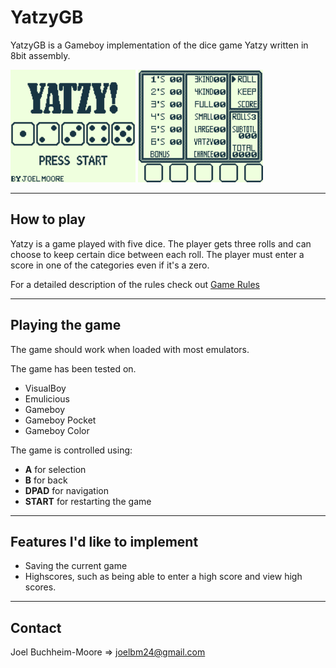 # YatzyGB
YatzyGB is a Gameboy implementation of the dice game Yatzy written in 8bit assembly.

<img src="./images/titlescreen.png" width="200">
<img src="./images/screen.png" width="200">

---

## How to play
Yatzy is a game played with five dice. The player gets three rolls and can choose to keep certain dice between each roll. The player must enter a score in one of the categories even if it's a zero.

For a detailed description of the rules check out [Game Rules](https://gamerules.com/rules/yahtzee-dice-game/ 'Full Game Rules')

---

## Playing the game

The game should work when loaded with most emulators.

The game has been tested on.
* VisualBoy
* Emulicious
* Gameboy
* Gameboy Pocket
* Gameboy Color

The game is controlled using:
* **A** for selection
* **B** for back
* **DPAD** for navigation
* **START** for restarting the game

---

## Features I'd like to implement
* Saving the current game
* Highscores, such as being able to enter a high score and view high scores.

---

## Contact
Joel Buchheim-Moore => joelbm24@gmail.com